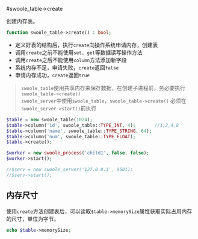 #swoole_table->create

创建内存表。
```php
function swoole_table->create() : bool;
```

* 定义好表的结构后，执行`create`向操作系统申请内存，创建表
* 调用`create`之前不能使用`set`、`get`等数据读写操作方法
* 调用`create`之后不能使用`column`方法添加新字段
* 系统内存不足，申请失败，`create`返回`false`
* 申请内存成功，`create`返回`true`

> `swoole_table`使用共享内存来保存数据，在创建子进程前，务必要执行`swoole_table->create()`  
> `swoole_server`中使用`swoole_table`，`swoole_table->create()` 必须在`swoole_server->start()`前执行  

```php
$table = new swoole_table(1024);
$table->column('id', swoole_table::TYPE_INT, 4);       //1,2,4,8
$table->column('name', swoole_table::TYPE_STRING, 64);
$table->column('num', swoole_table::TYPE_FLOAT);
$table->create();

$worker = new swoole_process('child1', false, false);
$worker->start();

//$serv = new swoole_server('127.0.0.1', 9501);
//$serv->start();
```

内存尺寸
----
使用`create`方法创建表后，可以读取`$table->memorySize`属性获取实际占用内存的尺寸，单位为字节。

```php
echo $table->memorySize;
```
